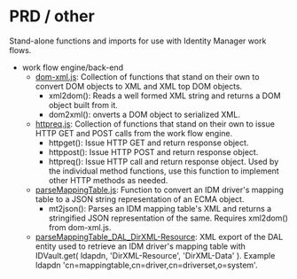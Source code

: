 # PRD / other
Stand-alone functions and imports for use with Identity Manager work flows.

* work flow engine/back-end
  * <a href="dom-xml.js">dom-xml.js</a>: Collection of functions that stand on their own to convert DOM objects to XML and XML top DOM objects.
    * xml2dom(): Reads a well formed XML string and returns a DOM object built from it.
    * dom2xml(): onverts a DOM object to serialized XML.
  * <a href="httpreq.js">httpreq.js</a>: Collection of functions that stand on their own to issue HTTP GET and POST calls from the work flow engine.
    * httpget(): Issue HTTP GET and return response object.
    * httppost(): Issue HTTP POST and return response object.
    * httpreq(): Issue HTTP call and return response object. Used by the individual method functions, use this function to implement other HTTP methods as needed.
  * <a href="parseMappingTable.js">parseMappingTable.js</a>: Function to convert an IDM driver's mapping table to a JSON string representation of an ECMA object.
    * mt2json():  Parses an IDM mapping table's XML and returns a stringified JSON representation of the same. Requires xml2dom() from dom-xml.js.
  * <a href="parseMappingTable_DAL_DirXML-Resource">parseMappingTable_DAL_DirXML-Resource</a>: XML export of the DAL entity used to retrieve an IDM driver's mapping table with IDVault.get( ldapdn, 'DirXML-Resource', 'DirXML-Data' ). Example ldapdn 'cn=mappingtable,cn=driver,cn=driverset,o=system'.
